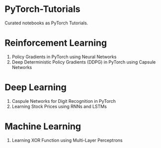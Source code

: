 # PyTorch-Tutorials
Curated notebooks as PyTorch Tutorials.

__Reinforcement Learning__
======
1. Policy Gradients in PyTorch using Neural Networks
2. Deep Deterministic Policy Gradients (DDPG) in PyTorch using Capsule Networks

__Deep Learning__
======
1. Caspule Networks for Digit Recognition in PyTorch
2. Learning Stock Prices using RNNs and LSTMs

__Machine Learning__
======
1. Learning XOR Function using Multi-Layer Perceptrons


